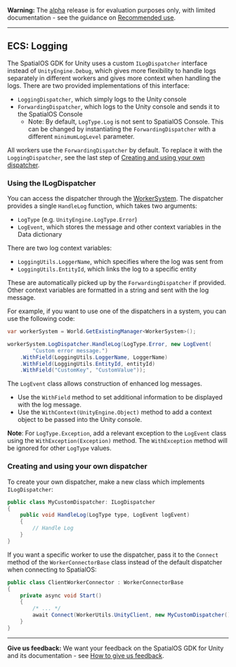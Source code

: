 **Warning:** The [alpha](https://docs.improbable.io/reference/latest/shared/release-policy#maturity-stages) release is for evaluation purposes only, with limited documentation - see the guidance on [Recommended use](../../../README.md#recommended-use).

-----

##  ECS: Logging

The SpatialOS GDK for Unity uses a custom `ILogDispatcher` interface instead of `UnityEngine.Debug`, which gives more flexibility to handle logs separately in different workers and gives more context when handling the logs. There are two provided implementations of this interface:

*  `LoggingDispatcher`, which simply logs to the Unity console
*  `ForwardingDispatcher`, which logs to the Unity console and sends it to the SpatialOS Console
    * Note: By default, `LogType.Log` is not sent to SpatialOS Console. This can be changed by instantiating the `ForwardingDispatcher` with a different `minimumLogLevel` parameter.

All workers use the `ForwardingDispatcher` by default. To replace it with the `LoggingDispatcher`, see the last step of [Creating and using your own dispatcher](#creating-and-using-your-own-dispatcher).

### Using the ILogDispatcher

You can access the dispatcher through the [WorkerSystem](accessing-worker-info.md). The dispatcher provides a single `HandleLog` function, which takes two arguments:

* `LogType` (e.g. `UnityEngine.LogType.Error`)
* `LogEvent`, which stores the message and other context variables in the Data dictionary

There are two log context variables:

* `LoggingUtils.LoggerName`, which specifies where the log was sent from
* `LoggingUtils.EntityId`, which links the log to a specific entity

These are automatically picked up by the `ForwardingDispatcher` if provided. Other context variables are formatted in a string and sent with the log message.

For example, if you want to use one of the dispatchers in a system, you can use the following code:

```csharp
var workerSystem = World.GetExistingManager<WorkerSystem>();

workerSystem.LogDispatcher.HandleLog(LogType.Error, new LogEvent(
        "Custom error message.")
    .WithField(LoggingUtils.LoggerName, LoggerName)
    .WithField(LoggingUtils.EntityId, entityId)
    .WithField("CustomKey", "CustomValue"));
```

The `LogEvent` class allows construction of enhanced log messages.
* Use the `WithField` method to set additional information to be displayed with the log message.
* Use the `WithContext(UnityEngine.Object)` method to add a context object to be passed into the Unity console.

**Note**: For `LogType.Exception`, add a relevant exception to the `LogEvent` class using the `WithException(Exception)` method. The `WithException` method will be ignored for other `LogType` values.

### Creating and using your own dispatcher

To create your own dispatcher, make a new class which implements `ILogDispatcher`:

```csharp
public class MyCustomDispatcher: ILogDispatcher
{
    public void HandleLog(LogType type, LogEvent logEvent)
    {
        // Handle Log
    }
}
```


If you want a specific worker to use the dispatcher, pass it to the `Connect` method of the `WorkerConnectorBase` class instead of the default dispatcher when connecting to SpatialOS:

```csharp
public class ClientWorkerConnector : WorkerConnectorBase
{
    private async void Start()
    {
        /* ... */
        await Connect(WorkerUtils.UnityClient, new MyCustomDispatcher()).ConfigureAwait(false);
    }
}
```

-----
**Give us feedback:** We want your feedback on the SpatialOS GDK for Unity and its documentation  - see [How to give us feedback](../../../README.md#give-us-feedback).
